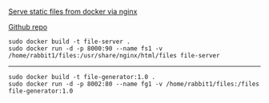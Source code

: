 [Serve static files from docker via nginx](https://www.linkedin.com/pulse/serve-static-files-from-docker-via-nginx-basic-example-arun-kumar/)

[Github repo](https://github.com/arunkumars08/docker-static-files-serve)

```
sudo docker build -t file-server .
sudo docker run -d -p 8000:90 --name fs1 -v /home/rabbit1/files:/usr/share/nginx/html/files file-server
```
--------------------------------------------------------------------------------------------------------

```
sudo docker build -t file-generator:1.0 .
sudo docker run -d -p 8002:80 --name fg1 -v /home/rabbit1/files:/files file-generator:1.0
```
